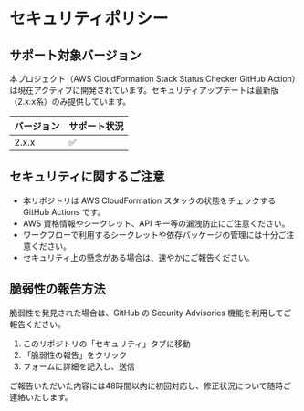 # セキュリティポリシー

## サポート対象バージョン

本プロジェクト（AWS CloudFormation Stack Status Checker GitHub Action）は現在アクティブに開発されています。セキュリティアップデートは最新版（2.x.x系）のみ提供しています。

| バージョン | サポート状況         |
| ---------- | ------------------- |
| 2.x.x      | ✅                  |

## セキュリティに関するご注意

- 本リポジトリは AWS CloudFormation スタックの状態をチェックする GitHub Actions です。
- AWS 資格情報やシークレット、API キー等の漏洩防止にご注意ください。
- ワークフローで利用するシークレットや依存パッケージの管理には十分ご注意ください。
- セキュリティ上の懸念がある場合は、速やかにご報告ください。

## 脆弱性の報告方法

脆弱性を発見された場合は、GitHub の Security Advisories 機能を利用してご報告ください。

1. このリポジトリの「セキュリティ」タブに移動
2. 「脆弱性の報告」をクリック
3. フォームに詳細を記入し、送信

ご報告いただいた内容には48時間以内に初回対応し、修正状況について随時ご連絡いたします。
